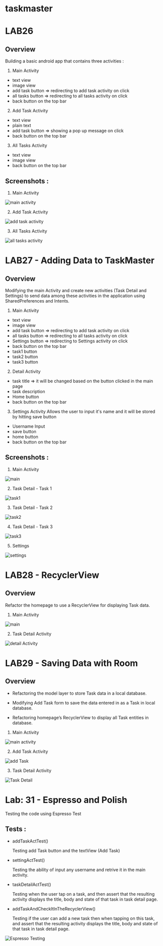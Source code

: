 # taskmaster

# LAB26

## Overview

Building a basic android app that contains three activities :

1. Main Activity
- text view
- image view 
- add task button => redirecting to add task activity on click
- all tasks button => redirecting to all tasks activity on click
- back button on the top bar

2. Add Task Activity

- text view 
- plain text
- add task button => showing a pop up message on click
- back button on the top bar

3. All Tasks Activity

- text view
- image view
- back button on the top bar


## Screenshots :

1. Main Activity

![main activity](/screenshots/mainActivity.PNG)

2. Add Task Activity

![add task activity](/screenshots/addTaskActivity.PNG)

3. All Tasks Activity

![all tasks activity](/screenshots/allTasksActivity.PNG)


# LAB27 - Adding Data to TaskMaster

## Overview

Modifying the main Activity and create new activities (Task Detail and Settings) to send data among these activities in the application using SharedPreferences and Intents.


1. Main Activity
- text view
- image view 
- add task button => redirecting to add task activity on click
- all tasks button => redirecting to all tasks activity on click
- Settings button => redirecting to Settings activity on click
- back button on the top bar
- task1 button
- task2 button
- task3 button

2. Detail Activity

- task title => it will be changed based on the button clicked in the main page
- task description
- Home button 
- back button on the top bar

3. Settings Activity
 Allows the user to input it's name and it will be stored by hitting save button

- Username Input
- save button
- home button
- back button on the top bar


## Screenshots :

1. Main Activity

![main](/screenshots/mainAct.PNG)

2. Task Detail - Task 1

![task1](/screenshots/task1.PNG)

3. Task Detail - Task 2

![task2](/screenshots/task2.PNG)

4. Task Detail - Task 3

![task3](/screenshots/task3.PNG)

5. Settings 

![settings](/screenshots/settingsActivity.PNG)


# LAB28 - RecyclerView

## Overview

Refactor the homepage to use a RecyclerView for displaying Task data. 

1. Main Activity 

![main](/screenshots/mainAct-lab28.PNG)


2. Task Detail Activity

![detail Activity](/screenshots/taskDetail-lab28.PNG)


# LAB29 - Saving Data with Room

## Overview

- Refactoring the model layer to store Task data in a local database.

- Modifying Add Task form to save the data entered in as a Task in local database.

- Refactoring  homepage’s RecyclerView to display all Task entities in database.


1. Main Activity 

![main activity](/screenshots/mainActivity-lab29.PNG)


2. Add Task Activity

![add Task](/screenshots/addTaskActivity-lab29.PNG)


3. Task Detail Activity 

![Task Detail](/screenshots/taskDetails-lab29.PNG)


# Lab: 31 - Espresso and Polish

Testing the code using Espresso Test

  ## Tests :

-  addTaskActTest()

   Testing add Task button and the textView (Add Task)


- settingActTest()    

  Testing the ability of input any username and retrive it in the main activity. 

- taskDetailActTest()      

  Testing when the user tap on a task, and then assert that the resulting activity displays the title, body and state of that task in task detail page.

- addTaskAndCheckItInTheRecyclerView()

  Testing if the user can add a new task then when tapping on this task, and assert that the resulting activity displays the title, body and state of that task in task detail page.



![Espresso Testing](/screenshots/espressoTesting.PNG)